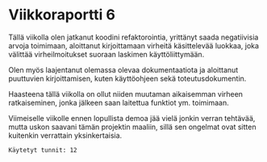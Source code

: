 # Viikkoraportti 6

Tällä viikolla olen jatkanut koodini refaktorointia, yrittänyt saada negatiivisia arvoja toimimaan, aloittanut kirjoittamaan virheitä käsittelevää luokkaa, joka välittää virheilmoitukset suoraan laskimen käyttöliittymään.

Olen myös laajentanut olemassa olevaa dokumentaatiota ja aloittanut puuttuvien kirjoittamisen, kuten käyttöohjeen sekä toteutusdokumentin.

Haasteena tällä viikolla on ollut niiden muutaman aikaisemman virheen ratkaiseminen, jonka jälkeen saan laitettua funktiot ym. toimimaan.

Viimeiselle viikolle ennen lopullista demoa jää vielä jonkin verran tehtävää, mutta uskon saavani tämän projektin maaliin, sillä sen ongelmat ovat sitten kuitenkin verrattain yksinkertaisia.

`Käytetyt tunnit: 12`

